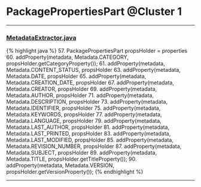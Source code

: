 # PackagePropertiesPart @Cluster 1

***

### [MetadataExtractor.java](https://searchcode.com/codesearch/view/111785575/)
{% highlight java %}
57. PackagePropertiesPart propsHolder = properties
60. addProperty(metadata, Metadata.CATEGORY, propsHolder.getCategoryProperty());
61. addProperty(metadata, Metadata.CONTENT_STATUS, propsHolder
63. addProperty(metadata, Metadata.DATE, propsHolder
65. addProperty(metadata, Metadata.CREATION_DATE, propsHolder
67. addProperty(metadata, Metadata.CREATOR, propsHolder
69. addProperty(metadata, Metadata.AUTHOR, propsHolder
71. addProperty(metadata, Metadata.DESCRIPTION, propsHolder
73. addProperty(metadata, Metadata.IDENTIFIER, propsHolder
75. addProperty(metadata, Metadata.KEYWORDS, propsHolder
77. addProperty(metadata, Metadata.LANGUAGE, propsHolder
79. addProperty(metadata, Metadata.LAST_AUTHOR, propsHolder
81. addProperty(metadata, Metadata.LAST_PRINTED, propsHolder
83. addProperty(metadata, Metadata.LAST_MODIFIED, propsHolder
85. addProperty(metadata, Metadata.REVISION_NUMBER, propsHolder
87. addProperty(metadata, Metadata.SUBJECT, propsHolder
89. addProperty(metadata, Metadata.TITLE, propsHolder.getTitleProperty());
90. addProperty(metadata, Metadata.VERSION, propsHolder.getVersionProperty());
{% endhighlight %}

***

